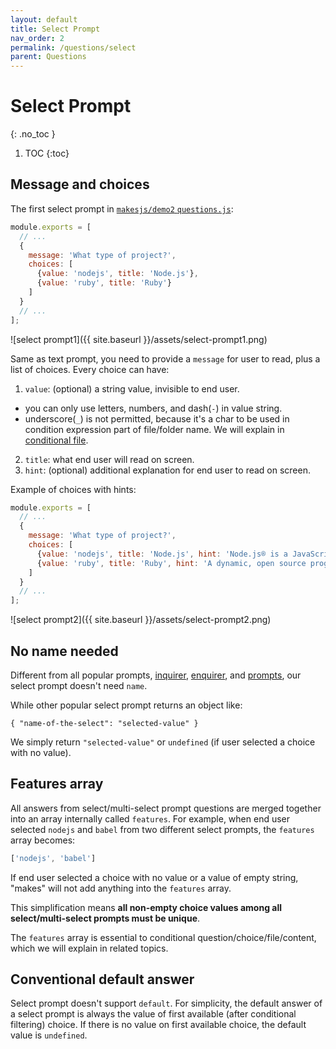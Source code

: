 ```yaml
---
layout: default
title: Select Prompt
nav_order: 2
permalink: /questions/select
parent: Questions
---
```


# Select Prompt
{: .no_toc }

1. TOC
{:toc}

## Message and choices

The first select prompt in [`makesjs/demo2` `questions.js`](https://github.com/makesjs/demo2/blob/master/questions.js):

```js
module.exports = [
  // ...
  {
    message: 'What type of project?',
    choices: [
      {value: 'nodejs', title: 'Node.js'},
      {value: 'ruby', title: 'Ruby'}
    ]
  }
  // ...
];
```

![select prompt1]({{ site.baseurl }}/assets/select-prompt1.png)

Same as text prompt, you need to provide a `message` for user to read, plus a list of choices. Every choice can have:

1. `value`: (optional) a string value, invisible to end user.
  * you can only use letters, numbers, and dash(`-`) in value string.
  * underscore(`_`) is not permitted, because it's a char to be used in condition expression part of file/folder name. We will explain in [conditional file](../conditional-file).
2. `title`: what end user will read on screen.
3. `hint`: (optional) additional explanation for end user to read on screen.

Example of choices with hints:
```js
module.exports = [
  // ...
  {
    message: 'What type of project?',
    choices: [
      {value: 'nodejs', title: 'Node.js', hint: 'Node.js® is a JavaScript runtime built on Chrome\'s V8 JavaScript engine.'},
      {value: 'ruby', title: 'Ruby', hint: 'A dynamic, open source programming language with a focus on simplicity and productivity.'}
    ]
  }
  // ...
];
```

![select prompt2]({{ site.baseurl }}/assets/select-prompt2.png)

## No name needed

Different from all popular prompts, [inquirer](https://github.com/SBoudrias/Inquirer.js), [enquirer](https://github.com/enquirer/enquirer), and [prompts](https://github.com/terkelg/prompts), our select prompt doesn't need `name`.

While other popular select prompt returns an object like:

```
{ "name-of-the-select": "selected-value" }
```

We simply return `"selected-value"` or `undefined` (if user selected a choice with no value).

## Features array

All answers from select/multi-select prompt questions are merged together into an array internally called `features`. For example, when end user selected `nodejs` and `babel` from two different select prompts, the `features` array becomes:

```js
['nodejs', 'babel']
```

If end user selected a choice with no value or a value of empty string, "makes" will not add anything into the `features` array.

This simplification means **all non-empty choice values among all select/multi-select prompts must be unique**.

The `features` array is essential to conditional question/choice/file/content, which we will explain in related topics.

## Conventional default answer

Select prompt doesn't support `default`. For simplicity, the default answer of a select prompt is always the value of first available (after conditional filtering) choice. If there is no value on first available choice, the default value is `undefined`.
